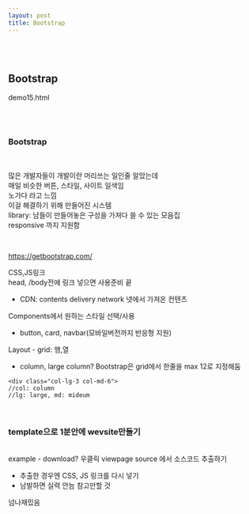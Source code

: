 ```yaml
---
layout: post
title: Bootstrap
---
```


<br><br>

## Bootstrap

demo15.html

<br><br>

### Bootstrap

<br>

많은 개발자들이 개발이란 머리쓰는 일인줄 알았는데<br>
매일 비슷한 버튼, 스타일, 사이트 일색임<br>
노가다 라고 느낌<br>
이걸 해결하기 위해 만들어진 시스템<br>
library: 남들이 만들어놓은 구성을 가져다 쓸 수 있는 모음집<br>
responsive 까지 지원함

<br>

<https://getbootstrap.com/>

CSS,JS링크<br>
head, /body전에 링크 넣으면 사용준비 끝

- CDN: contents delivery network 넷에서 가져온 컨텐츠

Components에서 원하는 스타일 선택/사용

- button, card, navbar(모바일버전까지 반응형 지원)

Layout - grid: 행,열

- column, large column?
  Bootstrap은 grid에서 한줄을 max 12로 지정해둠

```
<div class="col-lg-3 col-md-6">
//col: column
//lg: large, md: mideum
```

<br>

### template으로 1분안에 wevsite만들기

<br>
example - download?
우클릭 viewpage source 에서 소스코드 추출하기

- 추출한 경우엔 CSS, JS 링크를 다시 넣기
- 남발하면 실력 안늠 참고만할 것

넘나재밌음
